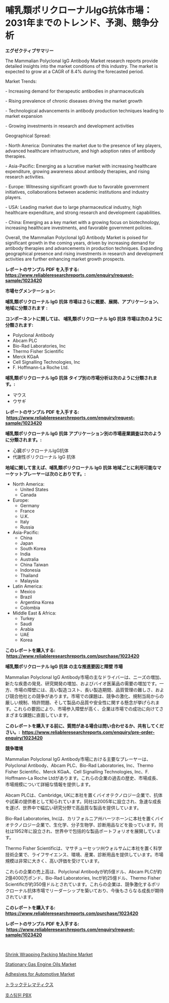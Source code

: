 <p><h1>哺乳類ポリクローナルIgG抗体市場：2031年までのトレンド、予測、競争分析</h1></p><p><strong>エグゼクティブサマリー</strong></p>
<p><p>The Mammalian Polyclonal IgG Antibody Market research reports provide detailed insights into the market conditions of this industry. The market is expected to grow at a CAGR of 8.4% during the forecasted period. </p><p>Market Trends:</p><p>- Increasing demand for therapeutic antibodies in pharmaceuticals</p><p>- Rising prevalence of chronic diseases driving the market growth</p><p>- Technological advancements in antibody production techniques leading to market expansion</p><p>- Growing investments in research and development activities</p><p>Geographical Spread:</p><p>- North America: Dominates the market due to the presence of key players, advanced healthcare infrastructure, and high adoption rates of antibody therapies.</p><p>- Asia-Pacific: Emerging as a lucrative market with increasing healthcare expenditure, growing awareness about antibody therapies, and rising research activities.</p><p>- Europe: Witnessing significant growth due to favorable government initiatives, collaborations between academic institutions and industry players.</p><p>- USA: Leading market due to large pharmaceutical industry, high healthcare expenditure, and strong research and development capabilities.</p><p>- China: Emerging as a key market with a growing focus on biotechnology, increasing healthcare investments, and favorable government policies.</p><p>Overall, the Mammalian Polyclonal IgG Antibody Market is poised for significant growth in the coming years, driven by increasing demand for antibody therapies and advancements in production techniques. Expanding geographical presence and rising investments in research and development activities are further enhancing market growth prospects.</p></p>
<p><strong>レポートのサンプル PDF を入手する: <a href="https://www.reliableresearchreports.com/enquiry/request-sample/1023420">https://www.reliableresearchreports.com/enquiry/request-sample/1023420</a></strong></p>
<p><strong>市場セグメンテーション:</strong></p>
<p><strong> 哺乳類ポリクローナル IgG 抗体 市場はさらに概要、展開、アプリケーション、地域に分類されます :</strong></p>
<p><strong>コンポーネントに関しては、 哺乳類ポリクローナル IgG 抗体 市場は次のように分類されます: &nbsp;</strong></p>
<p><ul><li>Polyclonal Antibody</li><li>Abcam PLC</li><li>Bio-Rad Laboratories, Inc</li><li>Thermo Fisher Scientific</li><li>Merck KGaA</li><li>Cell Signalling Technologies, Inc</li><li>F. Hoffmann-La Roche Ltd.</li></ul></p>
<p><strong> 哺乳類ポリクローナル IgG 抗体 タイプ別の市場分析は次のように分類されます。:</strong></p>
<p><ul><li>マウス</li><li>ウサギ</li></ul></p>
<p><strong>レポートのサンプル PDF を入手する: &nbsp;<a href="https://www.reliableresearchreports.com/enquiry/request-sample/1023420">https://www.reliableresearchreports.com/enquiry/request-sample/1023420</a></strong></p>
<p><strong> 哺乳類ポリクローナル IgG 抗体 アプリケーション別の市場産業調査は次のように分類されます。:</strong></p>
<p><ul><li>心臓ポリクローナルIgG抗体</li><li>代謝性ポリクローナル IgG 抗体</li></ul></p>
<p><strong>地域に関して言えば、哺乳類ポリクローナル IgG 抗体 地域ごとに利用可能なマーケットプレーヤーは次のとおりです。:</strong></p>
<p><ul>
    <li>
        North America:
        <ul>
            <li>United States</li>
            <li>Canada</li>
        </ul>
    </li>
    <li>
        Europe:
        <ul>
            <li>Germany</li>
            <li>France</li>
            <li>U.K.</li>
            <li>Italy</li>
            <li>Russia</li>
        </ul>
    </li>
    <li>
        Asia-Pacific:
        <ul>
            <li>China</li>
            <li>Japan</li>
            <li>South Korea</li>
            <li>India</li>
            <li>Australia</li>
            <li>China Taiwan</li>
            <li>Indonesia</li>
            <li>Thailand</li>
            <li>Malaysia</li>
        </ul>
    </li>
    <li>
        Latin America:
        <ul>
            <li>Mexico</li>
            <li>Brazil</li>
            <li>Argentina Korea</li>
            <li>Colombia</li>
        </ul>
    </li>
    <li>
        Middle East & Africa:
        <ul>
            <li>Turkey</li>
            <li>Saudi</li>
            <li>Arabia</li>
            <li>UAE</li>
            <li>Korea</li>
        </ul>
    </li>
    </ul></p>
<p><strong>このレポートを購入する: &nbsp;<a href="https://www.reliableresearchreports.com/purchase/1023420">https://www.reliableresearchreports.com/purchase/1023420</a></strong></p>
<p><strong>哺乳類ポリクローナル IgG 抗体 の主な推進要因と障壁 市場</strong></p>
<p><p>Mammalian Polyclonal IgG Antibody市場の主なドライバーは、ニーズの増加、新たな疾患の発見、研究開発の増加、およびバイオ医薬品の需要の増加です。一方、市場の障壁には、高い製造コスト、長い製造期間、品質管理の難しさ、および競合他社との競争があります。市場での課題は、競争の激化、規制当局からの厳しい規制、特許問題、そして製品の品質や安全性に関する懸念が挙げられます。これらの要因により、市場参入障壁が高く、企業は市場での成功に向けてさまざまな課題に直面しています。</p></p>
<p><strong>このレポートを購入する前に、質問がある場合は問い合わせるか、共有してください。:&nbsp; <a href="https://www.reliableresearchreports.com/enquiry/pre-order-enquiry/1023420">https://www.reliableresearchreports.com/enquiry/pre-order-enquiry/1023420</a></strong></p>
<p><strong>競争環境</strong></p>
<p><p>Mammalian Polyclonal IgG Antibody市場における主要なプレーヤーは、Polyclonal Antibody、Abcam PLC、Bio-Rad Laboratories, Inc、Thermo Fisher Scientific、Merck KGaA、Cell Signalling Technologies, Inc、F. Hoffmann-La Roche Ltdがあります。これらの企業の過去の歴史、市場成長、市場規模について詳細な情報を提供します。</p><p>Abcam PLCは、Cambridge, UKに本社を置くバイオテクノロジー企業で、抗体や試薬の提供者として知られています。同社は2005年に設立され、急速な成長を遂げ、世界中で幅広い研究分野で高品質な製品を提供しています。</p><p>Bio-Rad Laboratories, Incは、カリフォルニア州ハーツホーンに本社を置くバイオテクノロジー企業で、生化学、分子生物学、診断用品などを扱っています。同社は1952年に設立され、世界中で包括的な製品ポートフォリオを展開しています。</p><p>Thermo Fisher Scientificは、マサチューセッツ州ウォルサムに本社を置く科学技術企業で、ライフサイエンス、環境、産業、診断用品を提供しています。市場規模は非常に大きく、高い評価を受けています。</p><p>これらの企業の売上高は、Polyclonal Antibodyが約5億ドル、Abcam PLCが約2億4000万ポンド、Bio-Rad Laboratories, Incが約25億ドル、Thermo Fisher Scientificが約350億ドルとされています。これらの企業は、競争激化するポリクローナル抗体市場でリーダーシップを築いており、今後もさらなる成長が期待されています。</p></p>
<p><strong>このレポートを購入する: &nbsp; <a href="https://www.reliableresearchreports.com/purchase/1023420">https://www.reliableresearchreports.com/purchase/1023420</a></strong></p>
<p><strong>レポートのサンプル PDF を入手する: &nbsp;<a href="https://www.reliableresearchreports.com/enquiry/request-sample/1023420">https://www.reliableresearchreports.com/enquiry/request-sample/1023420</a></strong><strong></strong></p>
<p>&nbsp;</p>
<p><p><a href="https://issuu.com/reportprime-2/docs/shrink-wrapping-packing-machine-market-size-2030.p">Shrink Wrapping Packing Machine Market</a></p><p><a href="https://github.com/dringals/Market-Research-Report-List-3/blob/main/stationary-gas-engine-oils-market.md">Stationary Gas Engine Oils Market</a></p><p><a href="https://github.com/lbird53714/Market-Research-Report-List-3/blob/main/adhesives-for-automotive-market.md">Adhesives for Automotive Market</a></p><p><a href="https://github.com/sghwr779811674/Market-Research-Report-List-1/blob/main/2151402321.md">トラックテレマティクス</a></p><p><a href="https://github.com/vdhdwjyp90142/Market-Research-Report-List-1/blob/main/2450104194733.md">호스팅된 PBX</a></p></p>